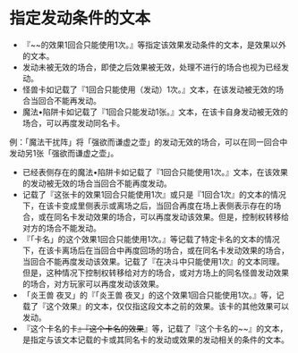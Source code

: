 # 指定发动条件的文本

* 『~~的效果1回合只能使用1次。』等指定该效果发动条件的文本，是效果以外的文本。
* 发动未被无效的场合，即使之后效果被无效，处理不进行的场合也视为已经发动。
* 怪兽卡如记载了『1回合只能使用（发动）1次。』文本，在该发动被无效的场合当回合不能再发动。
* 魔法•陷阱卡如记载了『1回合只能发动1张。』文本，在该卡自身发动被无效的场合，可以再度发动同名卡。

例：「魔法干扰阵」将「强欲而谦虚之壶」的发动无效的场合，可以在同一回合中发动另1张「强欲而谦虚之壶」。

* 已经表侧存在的魔法•陷阱卡如记载了『1回合只能使用1次。』文本，在该效果的发动被无效的场合当回合不能再度发动。
* 记载了『这张卡的效果1回合只能使用1次』或只是『1回合1次』的文本的情况下，在该卡变成里侧表示或离场之后，当回合再度在场上表侧表示存在的场合，或在同名卡发动效果的场合，可以再度发动该效果。但是，控制权转移给对方的场合不能发动。
* 『「卡名」的这个效果1回合只能使用1次。』等记载了特定卡名的文本的情况下，在该卡离场后在当回合中再度回场的场合，或在同名卡发动效果的场合，当回合不能再度发动该效果。记载了『在决斗中只能使用1次』的文本同理。但是，这种情况下控制权转移给对方的场合，或对方场上的同名怪兽发动效果的场合，对方玩家可以再度发动该效果。
* 「炎王兽 夜叉」的『「炎王兽 夜叉」的这个效果1回合只能使用1次。』等，记载了『这个效果』的文本，仅仅指这段文本之前的效果。该卡的其他效果可以发动。
* 『这个卡名的卡~~』『这个卡名的效果~~』等，记载了『这个卡名的~~』的文本，是指定与该文本记载的卡或其同名卡的发动或效果的发动相关的条件的文本。

